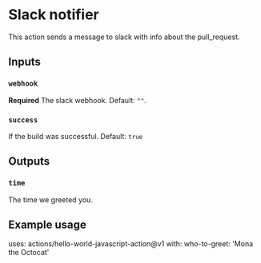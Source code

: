 # Slack notifier

This action sends a message to slack with info about the pull_request.

## Inputs

### `webhook`

**Required** The slack webhook. Default: `""`.

### `success`

If the build was successful. Default: `true`

## Outputs

### `time`

The time we greeted you.

## Example usage

uses: actions/hello-world-javascript-action@v1
with:
  who-to-greet: 'Mona the Octocat'